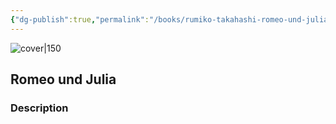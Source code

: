 ```yaml
---
{"dg-publish":true,"permalink":"/books/rumiko-takahashi-romeo-und-julia/","title":"\"Romeo und Julia\"","tags":["manga","Fantasy"]}
---
```




![cover|150](http://books.google.com/books/content?id=Di1yuAAACAAJ&printsec=frontcover&img=1&zoom=1&source=gbs_api)

## Romeo und Julia

### Description


```